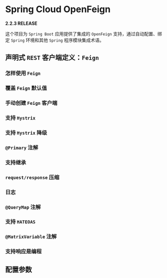 # Spring Cloud OpenFeign

**2.2.3 RELEASE**

这个项目为 `Spring Boot` 应用提供了集成的 `OpenFeign` 支持，通过自动配置、绑定 `Spring` 环境和其他 `Spring` 程序模块集成术语。

## 声明式 `REST` 客户端定义：`Feign`

### 怎样使用 `Feign`

### 覆盖 `Feign` 默认值

### 手动创建 `Feign` 客户端

### 支持 `Hystrix`

### 支持 `Hystrix` 降级

### `@Primary` 注解

### 支持继承

### `request/response` 压缩

### 日志

### `@QueryMap` 注解

### 支持 `HATEOAS`

### `@MatrixVariable` 注解

### 支持响应是编程

## 配置参数
